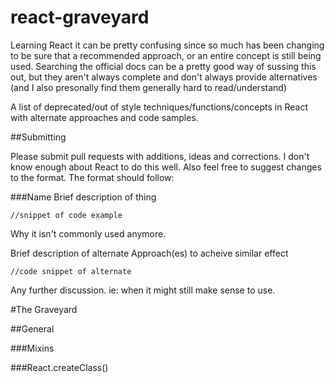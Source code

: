 # react-graveyard

Learning React it can be pretty confusing since so much has been changing to be sure that a recommended approach, or an entire concept is still being used. Searching the official docs can be a pretty good way of sussing this out, but they aren't always complete and don't always provide alternatives (and I also presonally find them generally hard to read/understand)

A list of deprecated/out of style techniques/functions/concepts in React with alternate approaches and code samples.

##Submitting

Please submit pull requests with additions, ideas and corrections. I don't know enough about React to do this well. Also feel free to suggest changes to the format. The format should follow:

###Name
Brief description of thing

```
//snippet of code example
```

Why it isn't commonly used anymore.

Brief description of alternate Approach(es) to acheive similar effect

```
//code snippet of alternate
```

Any further discussion. ie: when it might still make sense to use.


#The Graveyard

##General

###Mixins

###React.createClass()

